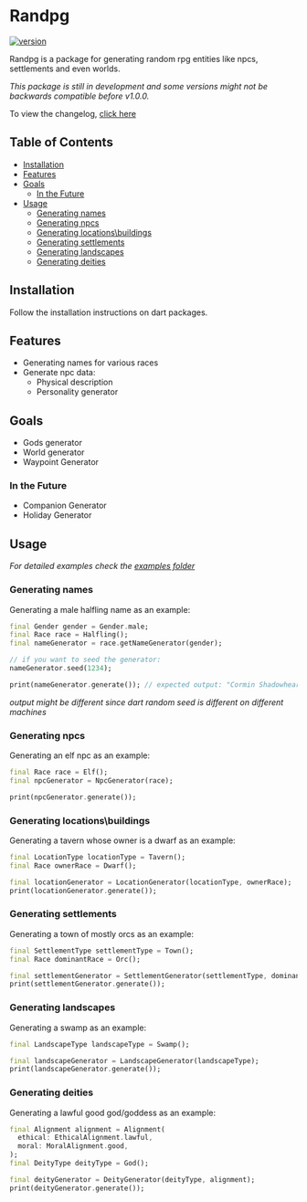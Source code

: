 # Randpg <!-- omit in toc -->

[![version](https://img.shields.io/badge/version-0.5.0-green.svg)](https://semver.org)

Randpg is a package for generating random rpg entities like npcs, settlements and even worlds.

*This package is still in development and some versions might not be backwards compatible before v1.0.0.*

To view the changelog, [click here](./CHANGELOG.md)

## Table of Contents <!-- omit in toc -->

- [Installation](#installation)
- [Features](#features)
- [Goals](#goals)
  - [In the Future](#in-the-future)
- [Usage](#usage)
  - [Generating names](#generating-names)
  - [Generating npcs](#generating-npcs)
  - [Generating locations\\buildings](#generating-locationsbuildings)
  - [Generating settlements](#generating-settlements)
  - [Generating landscapes](#generating-landscapes)
  - [Generating deities](#generating-deities)

## Installation

Follow the installation instructions on dart packages.

## Features

* Generating names for various races
* Generate npc data:
  * Physical description
  * Personality generator

## Goals

- Gods generator
- World generator
- Waypoint Generator
  
### In the Future

- Companion Generator
- Holiday Generator

## Usage

*For detailed examples check the [examples folder](./examples/)*

### Generating names

Generating a male halfling name as an example:

```dart
final Gender gender = Gender.male;
final Race race = Halfling();
final nameGenerator = race.getNameGenerator(gender);

// if you want to seed the generator:
nameGenerator.seed(1234);

print(nameGenerator.generate()); // expected output: "Cormin Shadowheart"
```
*output might be different since dart random seed is different on different machines* 

### Generating npcs

Generating an elf npc as an example:
```dart
final Race race = Elf();
final npcGenerator = NpcGenerator(race);

print(npcGenerator.generate());
```

### Generating locations\buildings

Generating a tavern whose owner is a dwarf as an example:
```dart
final LocationType locationType = Tavern();
final Race ownerRace = Dwarf();

final locationGenerator = LocationGenerator(locationType, ownerRace);
print(locationGenerator.generate());
```

### Generating settlements

Generating a town of mostly orcs as an example:
```dart
final SettlementType settlementType = Town();
final Race dominantRace = Orc();

final settlementGenerator = SettlementGenerator(settlementType, dominantRace);
print(settlementGenerator.generate());
```

### Generating landscapes

Generating a swamp as an example:
```dart
final LandscapeType landscapeType = Swamp();

final landscapeGenerator = LandscapeGenerator(landscapeType);
print(landscapeGenerator.generate());
```

### Generating deities

Generating a lawful good god/goddess as an example:
```dart
final Alignment alignment = Alignment(
  ethical: EthicalAlignment.lawful,
  moral: MoralAlignment.good,
);
final DeityType deityType = God();

final deityGenerator = DeityGenerator(deityType, alignment);
print(deityGenerator.generate());
```